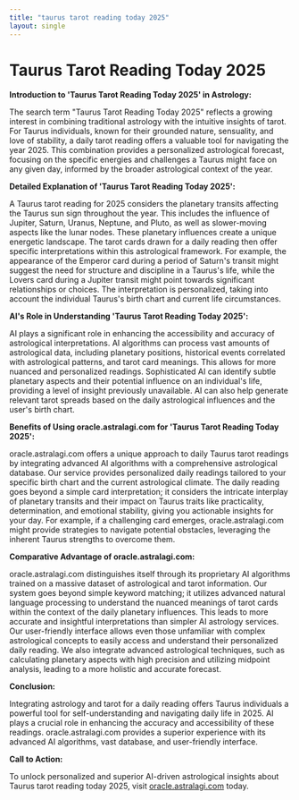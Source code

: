 ```yaml
---
title: "taurus tarot reading today 2025"
layout: single
---
```


# Taurus Tarot Reading Today 2025

**Introduction to 'Taurus Tarot Reading Today 2025' in Astrology:**

The search term "Taurus Tarot Reading Today 2025" reflects a growing interest in combining traditional astrology with the intuitive insights of tarot.  For Taurus individuals, known for their grounded nature, sensuality, and love of stability, a daily tarot reading offers a valuable tool for navigating the year 2025.  This combination provides a personalized astrological forecast, focusing on the specific energies and challenges a Taurus might face on any given day, informed by the broader astrological context of the year.

**Detailed Explanation of 'Taurus Tarot Reading Today 2025':**

A Taurus tarot reading for 2025 considers the planetary transits affecting the Taurus sun sign throughout the year.  This includes the influence of Jupiter, Saturn, Uranus, Neptune, and Pluto, as well as slower-moving aspects like the lunar nodes.  These planetary influences create a unique energetic landscape.  The tarot cards drawn for a daily reading then offer specific interpretations within this astrological framework. For example, the appearance of the Emperor card during a period of Saturn's transit might suggest the need for structure and discipline in a Taurus's life, while the Lovers card during a Jupiter transit might point towards significant relationships or choices.  The interpretation is personalized, taking into account the individual Taurus's birth chart and current life circumstances.

**AI's Role in Understanding 'Taurus Tarot Reading Today 2025':**

AI plays a significant role in enhancing the accessibility and accuracy of astrological interpretations.  AI algorithms can process vast amounts of astrological data, including planetary positions, historical events correlated with astrological patterns, and tarot card meanings. This allows for more nuanced and personalized readings.  Sophisticated AI can identify subtle planetary aspects and their potential influence on an individual's life, providing a level of insight previously unavailable. AI can also help generate relevant tarot spreads based on the daily astrological influences and the user's birth chart.


**Benefits of Using oracle.astralagi.com for 'Taurus Tarot Reading Today 2025':**

oracle.astralagi.com offers a unique approach to daily Taurus tarot readings by integrating advanced AI algorithms with a comprehensive astrological database.  Our service provides personalized daily readings tailored to your specific birth chart and the current astrological climate.  The daily reading goes beyond a simple card interpretation; it considers the intricate interplay of planetary transits and their impact on Taurus traits like practicality, determination, and emotional stability, giving you actionable insights for your day.  For example, if a challenging card emerges, oracle.astralagi.com might provide strategies to navigate potential obstacles, leveraging the inherent Taurus strengths to overcome them.


**Comparative Advantage of oracle.astralagi.com:**

oracle.astralagi.com distinguishes itself through its proprietary AI algorithms trained on a massive dataset of astrological and tarot information.  Our system goes beyond simple keyword matching; it utilizes advanced natural language processing to understand the nuanced meanings of tarot cards within the context of the daily planetary influences.  This leads to more accurate and insightful interpretations than simpler AI astrology services. Our user-friendly interface allows even those unfamiliar with complex astrological concepts to easily access and understand their personalized daily reading.  We also integrate advanced astrological techniques, such as calculating planetary aspects with high precision and utilizing midpoint analysis, leading to a more holistic and accurate forecast.

**Conclusion:**

Integrating astrology and tarot for a daily reading offers Taurus individuals a powerful tool for self-understanding and navigating daily life in 2025.  AI plays a crucial role in enhancing the accuracy and accessibility of these readings. oracle.astralagi.com provides a superior experience with its advanced AI algorithms, vast database, and user-friendly interface.

**Call to Action:**

To unlock personalized and superior AI-driven astrological insights about Taurus tarot reading today 2025, visit [oracle.astralagi.com](https://oracle.astralagi.com) today.